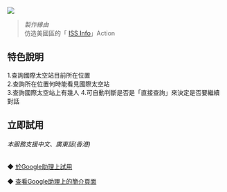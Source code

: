 [![](https://lh3.googleusercontent.com/Hs7eFeeWgCKl_-Ir4ngXl3lXkLeG7SLrQKo84kMIfOONu4A6zpa6OftHrZNBDoMVYqoT151huMjt=s81)](https://assistant.google.com/services/a/uid/000000ee35748109)


>*製作緣由*  
>仿造美國區的「 [ISS Info](https://assistant.google.com/services/a/uid/00000076f707ada7?hl=en-US)」Action

特色說明
-------
1.查詢國際太空站目前所在位置  
2.查詢所在位置何時能看見國際太空站  
3.查詢國際太空站上有幾人
4.可自動判斷是否是「直接查詢」來決定是否要繼續對話
  

立即試用
--------
###### *本服務支援中文、廣東話(香港)*  

◆ [於Google助理上試用](https://assistant.google.com/services/invoke/uid/000000ee35748109)  
  
◆ [查看Google助理上的簡介頁面](https://assistant.google.com/services/a/uid/000000ee35748109)  


